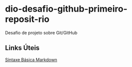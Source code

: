 # dio-desafio-github-primeiro-reposit-rio
Desafio de projeto sobre Git/GitHub

## Links Úteis
[Síntaxe Básica Markdown](https://www.markdownguide.org/basic-syntax)
